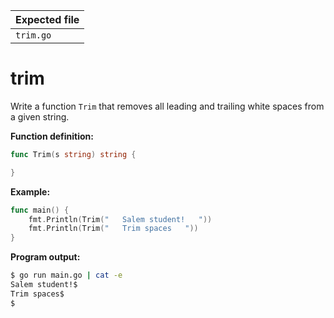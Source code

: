 | Expected file        |
| ---------------------|
| `trim.go`            |

# trim


Write a function `Trim` that removes all leading and trailing white spaces from a given string.

**Function definition:**

```go
func Trim(s string) string {

}
```

**Example:**

```go
func main() {
    fmt.Println(Trim("   Salem student!   "))
    fmt.Println(Trim("   Trim spaces   "))
}
```

**Program output:**

```sh
$ go run main.go | cat -e
Salem student!$
Trim spaces$
$
```
